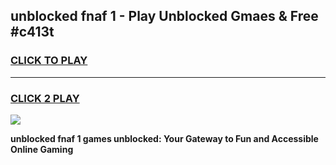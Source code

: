 
## unblocked fnaf 1 - Play Unblocked Gmaes & Free #c413t
<h3>
<a href="https://news.freeplayer.one?title=unblocked_fnaf_1&ref=26F">CLICK TO PLAY</a></h3>
<hr>

<h3>
<a href="https://news.freeplayer.one?title=unblocked_fnaf_1&ref=26F">CLICK 2 PLAY</a>
  
</h3>

<a href="https://news.freeplayer.one?title=unblocked_fnaf_1&ref=26F/"><img src="https://clearcache.store/games.png"></a>


**unblocked fnaf 1 games unblocked: Your Gateway to Fun and Accessible Online Gaming**

